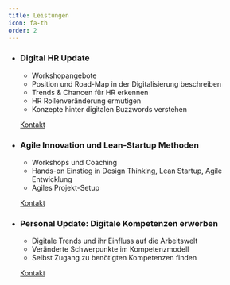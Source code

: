 ```yaml
---
title: Leistungen
icon: fa-th
order: 2
---
```


- ### Digital HR Update

  - Workshopangebote
  - Position und Road-Map in der Digitalisierung beschreiben
  - Trends & Chancen für HR erkennen
  - HR Rollenveränderung ermutigen
  - Konzepte hinter digitalen Buzzwords verstehen
  
  [Kontakt](#kontakt)
  
- ### Agile Innovation und Lean-Startup Methoden

  - Workshops und Coaching
  - Hands-on Einstieg in Design Thinking, Lean Startup, Agile Entwicklung
  - Agiles Projekt-Setup

  [Kontakt](#kontakt)

- ### Personal Update: Digitale Kompetenzen erwerben

  - Digitale Trends und ihr Einfluss auf die Arbeitswelt
  - Veränderte Schwerpunkte im Kompetenzmodell
  - Selbst Zugang zu benötigten Kompetenzen finden
  
  [Kontakt](#kontakt)
  
